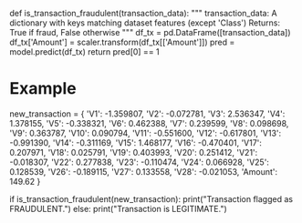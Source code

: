 def is_transaction_fraudulent(transaction_data):
    """
    transaction_data: A dictionary with keys matching dataset features (except 'Class')
    Returns: True if fraud, False otherwise
    """
    df_tx = pd.DataFrame([transaction_data])
    df_tx['Amount'] = scaler.transform(df_tx[['Amount']])
    pred = model.predict(df_tx)
    return pred[0] == 1

# Example
new_transaction = {
    'V1': -1.359807, 'V2': -0.072781, 'V3': 2.536347, 'V4': 1.378155,
    'V5': -0.338321, 'V6': 0.462388, 'V7': 0.239599, 'V8': 0.098698,
    'V9': 0.363787, 'V10': 0.090794, 'V11': -0.551600, 'V12': -0.617801,
    'V13': -0.991390, 'V14': -0.311169, 'V15': 1.468177, 'V16': -0.470401,
    'V17': 0.207971, 'V18': 0.025791, 'V19': 0.403993, 'V20': 0.251412,
    'V21': -0.018307, 'V22': 0.277838, 'V23': -0.110474, 'V24': 0.066928,
    'V25': 0.128539, 'V26': -0.189115, 'V27': 0.133558, 'V28': -0.021053,
    'Amount': 149.62
}

if is_transaction_fraudulent(new_transaction):
    print("Transaction flagged as FRAUDULENT.")
else:
    print("Transaction is LEGITIMATE.")
